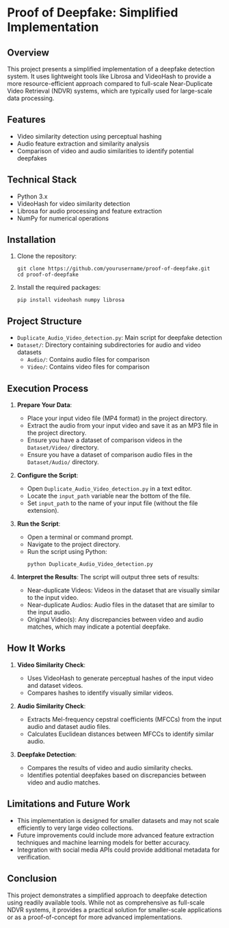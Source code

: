 # Proof of Deepfake: Simplified Implementation

## Overview
This project presents a simplified implementation of a deepfake detection system. It uses lightweight tools like Librosa and VideoHash to provide a more resource-efficient approach compared to full-scale Near-Duplicate Video Retrieval (NDVR) systems, which are typically used for large-scale data processing.

## Features
- Video similarity detection using perceptual hashing
- Audio feature extraction and similarity analysis
- Comparison of video and audio similarities to identify potential deepfakes

## Technical Stack
- Python 3.x
- VideoHash for video similarity detection
- Librosa for audio processing and feature extraction
- NumPy for numerical operations

## Installation
1. Clone the repository:
   ```
   git clone https://github.com/yourusername/proof-of-deepfake.git
   cd proof-of-deepfake
   ```

2. Install the required packages:
   ```
   pip install videohash numpy librosa
   ```

## Project Structure
- `Duplicate_Audio_Video_detection.py`: Main script for deepfake detection
- `Dataset/`: Directory containing subdirectories for audio and video datasets
  - `Audio/`: Contains audio files for comparison
  - `Video/`: Contains video files for comparison

## Execution Process

1. **Prepare Your Data**:
   - Place your input video file (MP4 format) in the project directory.
   - Extract the audio from your input video and save it as an MP3 file in the project directory.
   - Ensure you have a dataset of comparison videos in the `Dataset/Video/` directory.
   - Ensure you have a dataset of comparison audio files in the `Dataset/Audio/` directory.

2. **Configure the Script**:
   - Open `Duplicate_Audio_Video_detection.py` in a text editor.
   - Locate the `input_path` variable near the bottom of the file.
   - Set `input_path` to the name of your input file (without the file extension).

3. **Run the Script**:
   - Open a terminal or command prompt.
   - Navigate to the project directory.
   - Run the script using Python:
     ```
     python Duplicate_Audio_Video_detection.py
     ```

4. **Interpret the Results**:
   The script will output three sets of results:
   - Near-duplicate Videos: Videos in the dataset that are visually similar to the input video.
   - Near-duplicate Audios: Audio files in the dataset that are similar to the input audio.
   - Original Video(s): Any discrepancies between video and audio matches, which may indicate a potential deepfake.

## How It Works
1. **Video Similarity Check**: 
   - Uses VideoHash to generate perceptual hashes of the input video and dataset videos.
   - Compares hashes to identify visually similar videos.

2. **Audio Similarity Check**:
   - Extracts Mel-frequency cepstral coefficients (MFCCs) from the input audio and dataset audio files.
   - Calculates Euclidean distances between MFCCs to identify similar audio.

3. **Deepfake Detection**:
   - Compares the results of video and audio similarity checks.
   - Identifies potential deepfakes based on discrepancies between video and audio matches.

## Limitations and Future Work
- This implementation is designed for smaller datasets and may not scale efficiently to very large video collections.
- Future improvements could include more advanced feature extraction techniques and machine learning models for better accuracy.
- Integration with social media APIs could provide additional metadata for verification.

## Conclusion
This project demonstrates a simplified approach to deepfake detection using readily available tools. While not as comprehensive as full-scale NDVR systems, it provides a practical solution for smaller-scale applications or as a proof-of-concept for more advanced implementations.
